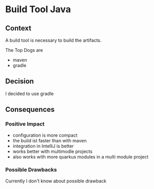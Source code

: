 # Build Tool Java 

## Context
A build tool is necessary to build the artifacts.

The Top Dogs are

* maven
* gradle

## Decision
I decided to use gradle

## Consequences

### Positive Impact
* configuration is more compact
* the build ist faster than with maven
* integration in IntelliJ is better
* works better with multimodle projects
* also works with more quarkus modules in a multi module project

### Possible Drawbacks
Currently I don't know about possible drawback

